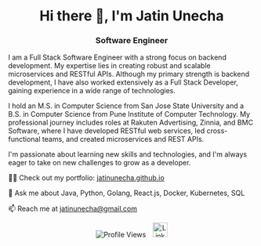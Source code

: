 <h1 align="center">Hi there 👋, I'm Jatin Unecha</h1>
<h3 align="center">Software Engineer</h3>

I am a Full Stack Software Engineer with a strong focus on backend development. My expertise lies in creating robust and scalable microservices and RESTful APIs. Although my primary strength is backend development, I have also worked extensively as a Full Stack Developer, gaining experience in a wide range of technologies. 

I hold an M.S. in Computer Science from San Jose State University and a B.S. in Computer Science from Pune Institute of Computer Technology. My professional journey includes roles at Rakuten Advertising, Zinnia, and BMC Software, where I have developed RESTful web services, led cross-functional teams, and created microservices and REST APIs.

I'm passionate about learning new skills and technologies, and I'm always eager to take on new challenges to grow as a developer.

👨‍💻 Check out my portfolio: [jatinunecha.github.io](https://jatinunecha.github.io)

💬 Ask me about Java, Python, Golang, React.js, Docker, Kubernetes, SQL

📫 Reach me at jatinunecha@gmail.com

<p align="center">
    <img src="https://komarev.com/ghpvc/?username=jsunecha&color=green" alt="Profile Views"/>
    <a href="https://linkedin.com/in/jsunecha" target="_blank">
        <img src="https://cdn-icons-png.flaticon.com/512/174/174857.png" alt="LinkedIn Profile" height="30" width="30" style="margin-left: 10px;"/>
    </a>
</p>
<!--
**jsunecha/jsunecha** is a ✨ _special_ ✨ repository because its `README.md` (this file) appears on your GitHub profile.

Here are some ideas to get you started:

- 🔭 I’m currently working on ...
- 🌱 I’m currently learning ...
- 💬 Ask me about ...
- 📫 How to reach me: ...
- 😄 Pronouns: ...
- ⚡ Fun fact: ...
-->
